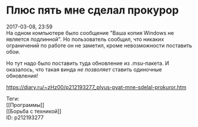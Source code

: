 Плюс пять мне сделал прокурор
==============================

   
 2017-03-08, 23:59   
  На одном компьютере было сообщение "Ваша копия Windows не является подлинной". Но пользователь сообщил, что никаких ограничений по работе он не заметил, кроме невозможности поставить обои.   
   
 Но тут надо было поставить туда обновление из .msu-пакета. И оказалось, что такая винда  *не позволяет*  ставить одиночные обновления!   
    
 <https://diary.ru/~zHz00/p212193277_plyus-pyat-mne-sdelal-prokuror.htm>   
   
 Теги:   
 [[Программы]]   
 [[Борьба с техникой]]   
 ID: p212193277